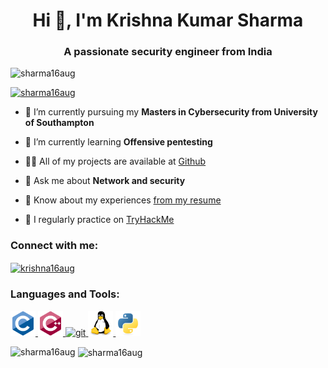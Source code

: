 <h1 align="center">Hi 👋, I'm Krishna Kumar Sharma</h1>
<h3 align="center">A passionate security engineer from India</h3>

<p align="left"> <img src="https://komarev.com/ghpvc/?username=sharma16aug&label=Profile%20views&color=0e75b6&style=flat" alt="sharma16aug" /> </p>

<p align="left"> <a href="https://github.com/ryo-ma/github-profile-trophy"><img src="https://github-profile-trophy.vercel.app/?username=sharma16aug" alt="sharma16aug" /></a> </p>

- 🔭 I’m currently pursuing my **Masters in Cybersecurity from University of Southampton**

- 🌱 I’m currently learning **Offensive pentesting**

- 👨‍💻 All of my projects are available at [Github](https://github.com/sharma16aug)

- 💬 Ask me about **Network and security**

- 📄 Know about my experiences [from my resume]([https://drive.google.com/file/d/1LKL-56O9xx4FYhjuPejKjMUqomMbKTHV/view?usp=sharing](https://drive.google.com/file/d/1YKqiqwo3GviuKQNGnUf6LOkFXdOcZ_kE/view?usp=sharing))

- 📝 I regularly practice on [TryHackMe](https://tryhackme.com/p/krishna16aug)
<script src="https://tryhackme.com/badge/565551"></script>

<h3 align="left">Connect with me:</h3>
<p align="left">
<a href="https://linkedin.com/in/krishna16aug" target="blank"><img align="center" src="https://raw.githubusercontent.com/rahuldkjain/github-profile-readme-generator/master/src/images/icons/Social/linked-in-alt.svg" alt="krishna16aug" height="30" width="40" /></a>
</p>

<h3 align="left">Languages and Tools:</h3>
<p align="left"> <a href="https://www.cprogramming.com/" target="_blank" rel="noreferrer"> <img src="https://raw.githubusercontent.com/devicons/devicon/master/icons/c/c-original.svg" alt="c" width="40" height="40"/> </a> <a href="https://www.w3schools.com/cpp/" target="_blank" rel="noreferrer"> <img src="https://raw.githubusercontent.com/devicons/devicon/master/icons/cplusplus/cplusplus-original.svg" alt="cplusplus" width="40" height="40"/> </a> <a href="https://git-scm.com/" target="_blank" rel="noreferrer"> <img src="https://www.vectorlogo.zone/logos/git-scm/git-scm-icon.svg" alt="git" width="40" height="40"/> </a> <a href="https://www.linux.org/" target="_blank" rel="noreferrer"> <img src="https://raw.githubusercontent.com/devicons/devicon/master/icons/linux/linux-original.svg" alt="linux" width="40" height="40"/> </a> <a href="https://www.python.org" target="_blank" rel="noreferrer"> <img src="https://raw.githubusercontent.com/devicons/devicon/master/icons/python/python-original.svg" alt="python" width="40" height="40"/> </a> </p>

<p><img align="left" src="https://github-readme-stats.vercel.app/api/top-langs?username=sharma16aug&show_icons=true&locale=en&layout=compact" alt="sharma16aug" /></p>

<p>&nbsp;<img align="center" src="https://github-readme-stats.vercel.app/api?username=sharma16aug&show_icons=true&locale=en" alt="sharma16aug" /></p>
